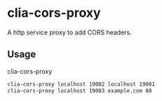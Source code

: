 # clia-cors-proxy

A http service proxy to add CORS headers.

## Usage

clia-cors-proxy <LISTEN ADDR> <LISTEN PORT> <FWD ADDR> <FWD PORT>

```bash
clia-cors-proxy localhost 19002 localhost 19001
clia-cors-proxy localhost 19003 example.com 80
```

